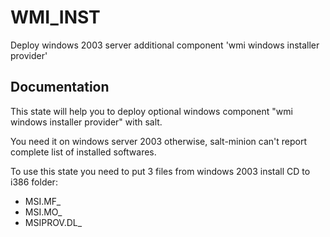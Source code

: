 WMI_INST
============

Deploy windows 2003 server additional component 'wmi windows installer provider'

Documentation
-------------

This state will help you to deploy optional windows component "wmi windows installer provider" with salt.

You need it on windows server 2003 otherwise, salt-minion can't report complete list of installed softwares.

To use this state you need to put 3 files from windows 2003 install CD to i386 folder:
 * MSI.MF_
 * MSI.MO_
 * MSIPROV.DL_
